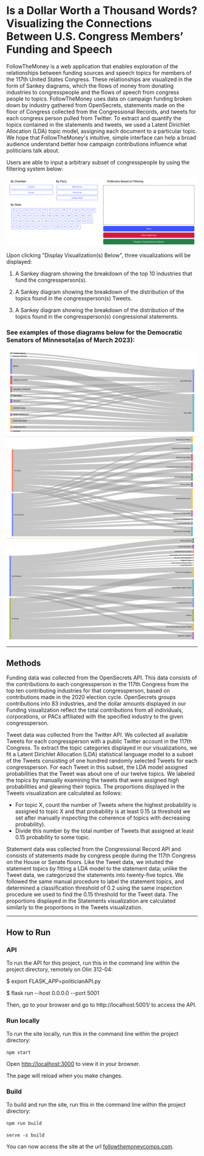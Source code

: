# Is a Dollar Worth a Thousand Words? Visualizing the Connections Between U.S. Congress Members’ Funding and Speech

FollowTheMoney is a web application that enables exploration of the relationships between funding sources and speech topics for members of the 117th United States Congress. These relationships are visualized in the form of Sankey diagrams, which the flows of money from donating industries to congresspeople and the flows of speech from congress people to topics. FollowTheMoney uses data on campaign funding broken down by industry gathered from OpenSecrets, statements made on the floor of Congress collected from the Congressional Records, and tweets for each congress person pulled from Twitter. To extract and quantify the topics contained in the statements and tweets, we used a Latent Dirichlet Allocation (LDA) topic model, assigning each document to a particular topic. We hope that FollowTheMoney's intuitive, simple interface can help a broad audience understand better how campaign contributions influence what politicians talk about.

Users are able to input a arbitrary subset of congresspeople by using the filtering system below:

![alt text](https://github.com/Davidchu11381/carleton-cscomps-dataviz-FW22/blob/master/DemoScreenshots/filter.png)

Upon clicking "Display Visualization(s) Below", three visualizations will be displayed:

1. A Sankey diagram showing the breakdown of the top 10 industries that fund the congressperson(s).

2. A Sankey diagram showing the breakdown of the distribution of the topics found in the congressperson(s) Tweets.

3. A Sankey diagram showing the breakdown of the distribution of the topics found in the congressperson(s) congressional statements.

### See examples of those diagrams below for the Democratic Senators of Minnesota(as of March 2023):

![alt text](https://github.com/Davidchu11381/carleton-cscomps-dataviz-FW22/blob/master/DemoScreenshots/funding_sankey.png)
![alt text](https://github.com/Davidchu11381/carleton-cscomps-dataviz-FW22/blob/master/DemoScreenshots/tweets_sankey.png)
![alt text](https://github.com/Davidchu11381/carleton-cscomps-dataviz-FW22/blob/master/DemoScreenshots/statements_sankey.png)
___

## Methods

Funding data was collected from the OpenSecrets API. This data consists of the contributions to each congressperson in the 117th Congress from the top ten contributing industries for that congressperson, based on contributions made in the 2020 election cycle. OpenSecrets groups contributions into 83 industries, and the dollar amounts displayed in our Funding visualization reflect the total contributions from all individuals, corporations, or PACs affiliated with the specified industry to the given congressperson.

Tweet data was collected from the Twitter API. We collected all available Tweets for each congressperson with a public Twitter account in the 117th Congress. To extract the topic categories displayed in our visualizations, we fit a Latent Dirichlet Allocation (LDA) statistical language model to a subset of the Tweets consisting of one hundred randomly selected Tweets for each congressperson. For each Tweet in this subset, the LDA model assigned probabilities that the Tweet was about one of our twelve topics. We labeled the topics by manually examining the tweets that were assigned high probabilities and gleaning their topics. The proportions displayed in the Tweets visualization are calculated as follows:

- For topic X, count the number of Tweets where the highest probability is assigned to topic X and that probability is at least 0.15 (a threshold we set after manually inspecting the coherence of topics with decreasing probability).
- Divide this number by the total number of Tweets that assigned at least 0.15 probability to some topic.

Statement data was collected from the Congressional Record API and consists of statements made by congress people during the 117th Congress on the House or Senate floors. Like the Tweet data, we intuited the statement topics by fitting a LDA model to the statement data; unlike the Tweet data, we categorized the statements into twenty-five topics. We followed the same manual procedure to label the statement topics, and determined a classification threshold of 0.2 using the same inspection procedure we used to find the 0.15 threshold for the Tweet data. The proportions displayed in the Statements visualization are calculated similarly to the proportions in the Tweets visualization.

___

## How to Run

### API
To run the API for this project, run this in the command line within the project directory, remotely on Olin 312-04:

$ export FLASK_APP=politicianAPI.py

$ flask run --host 0.0.0.0 --port 5001

Then, go to your browser and go to http://localhost:5001/ to access the API. 

### Run locally
To run the site locally, run this in the command line within the project directory:

`npm start`

Open [http://localhost:3000](http://localhost:3000) to view it in your browser.

The page will reload when you make changes.

### Build
To build and run the site, run this in the command line within the project directory:

`npm run build`

`serve -s build`

You can now access the site at the url [followthemoneycomps.com](followthemoneycomps.com).
